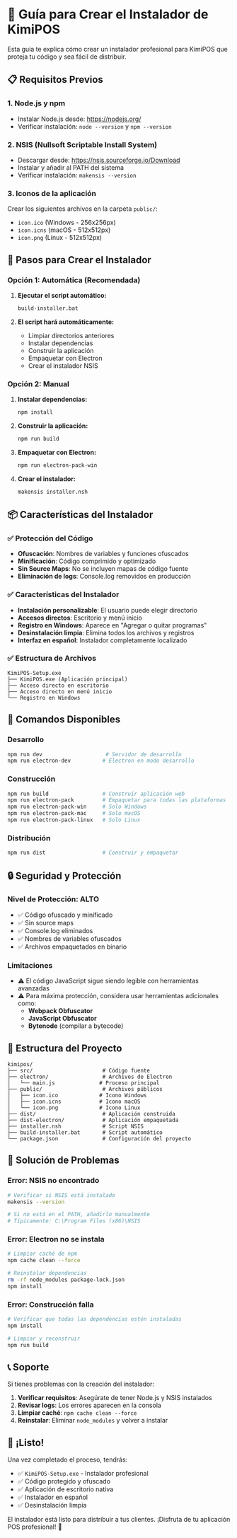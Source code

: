 # 🚀 Guía para Crear el Instalador de KimiPOS

Esta guía te explica cómo crear un instalador profesional para KimiPOS que proteja tu código y sea fácil de distribuir.

## 📋 Requisitos Previos

### 1. **Node.js y npm**
- Instalar Node.js desde: https://nodejs.org/
- Verificar instalación: `node --version` y `npm --version`

### 2. **NSIS (Nullsoft Scriptable Install System)**
- Descargar desde: https://nsis.sourceforge.io/Download
- Instalar y añadir al PATH del sistema
- Verificar instalación: `makensis --version`

### 3. **Iconos de la aplicación**
Crear los siguientes archivos en la carpeta `public/`:
- `icon.ico` (Windows - 256x256px)
- `icon.icns` (macOS - 512x512px)
- `icon.png` (Linux - 512x512px)

## 🔧 Pasos para Crear el Instalador

### **Opción 1: Automática (Recomendada)**

1. **Ejecutar el script automático:**
   ```bash
   build-installer.bat
   ```

2. **El script hará automáticamente:**
   - Limpiar directorios anteriores
   - Instalar dependencias
   - Construir la aplicación
   - Empaquetar con Electron
   - Crear el instalador NSIS

### **Opción 2: Manual**

1. **Instalar dependencias:**
   ```bash
   npm install
   ```

2. **Construir la aplicación:**
   ```bash
   npm run build
   ```

3. **Empaquetar con Electron:**
   ```bash
   npm run electron-pack-win
   ```

4. **Crear el instalador:**
   ```bash
   makensis installer.nsh
   ```

## 📦 Características del Instalador

### ✅ **Protección del Código**
- **Ofuscación**: Nombres de variables y funciones ofuscados
- **Minificación**: Código comprimido y optimizado
- **Sin Source Maps**: No se incluyen mapas de código fuente
- **Eliminación de logs**: Console.log removidos en producción

### ✅ **Características del Instalador**
- **Instalación personalizable**: El usuario puede elegir directorio
- **Accesos directos**: Escritorio y menú inicio
- **Registro en Windows**: Aparece en "Agregar o quitar programas"
- **Desinstalación limpia**: Elimina todos los archivos y registros
- **Interfaz en español**: Instalador completamente localizado

### ✅ **Estructura de Archivos**
```
KimiPOS-Setup.exe
├── KimiPOS.exe (Aplicación principal)
├── Acceso directo en escritorio
├── Acceso directo en menú inicio
└── Registro en Windows
```

## 🎯 Comandos Disponibles

### **Desarrollo**
```bash
npm run dev                    # Servidor de desarrollo
npm run electron-dev          # Electron en modo desarrollo
```

### **Construcción**
```bash
npm run build                 # Construir aplicación web
npm run electron-pack         # Empaquetar para todas las plataformas
npm run electron-pack-win     # Solo Windows
npm run electron-pack-mac     # Solo macOS
npm run electron-pack-linux   # Solo Linux
```

### **Distribución**
```bash
npm run dist                  # Construir y empaquetar
```

## 🔒 Seguridad y Protección

### **Nivel de Protección: ALTO**
- ✅ Código ofuscado y minificado
- ✅ Sin source maps
- ✅ Console.log eliminados
- ✅ Nombres de variables ofuscados
- ✅ Archivos empaquetados en binario

### **Limitaciones**
- ⚠️ El código JavaScript sigue siendo legible con herramientas avanzadas
- ⚠️ Para máxima protección, considera usar herramientas adicionales como:
  - **Webpack Obfuscator**
  - **JavaScript Obfuscator**
  - **Bytenode** (compilar a bytecode)

## 📁 Estructura del Proyecto

```
kimipos/
├── src/                      # Código fuente
├── electron/                 # Archivos de Electron
│   └── main.js              # Proceso principal
├── public/                   # Archivos públicos
│   ├── icon.ico             # Icono Windows
│   ├── icon.icns            # Icono macOS
│   └── icon.png             # Icono Linux
├── dist/                     # Aplicación construida
├── dist-electron/            # Aplicación empaquetada
├── installer.nsh             # Script NSIS
├── build-installer.bat       # Script automático
└── package.json              # Configuración del proyecto
```

## 🚨 Solución de Problemas

### **Error: NSIS no encontrado**
```bash
# Verificar si NSIS está instalado
makensis --version

# Si no está en el PATH, añadirlo manualmente
# Típicamente: C:\Program Files (x86)\NSIS
```

### **Error: Electron no se instala**
```bash
# Limpiar caché de npm
npm cache clean --force

# Reinstalar dependencias
rm -rf node_modules package-lock.json
npm install
```

### **Error: Construcción falla**
```bash
# Verificar que todas las dependencias estén instaladas
npm install

# Limpiar y reconstruir
npm run build
```

## 📞 Soporte

Si tienes problemas con la creación del instalador:

1. **Verificar requisitos**: Asegúrate de tener Node.js y NSIS instalados
2. **Revisar logs**: Los errores aparecen en la consola
3. **Limpiar caché**: `npm cache clean --force`
4. **Reinstalar**: Eliminar `node_modules` y volver a instalar

## 🎉 ¡Listo!

Una vez completado el proceso, tendrás:
- ✅ `KimiPOS-Setup.exe` - Instalador profesional
- ✅ Código protegido y ofuscado
- ✅ Aplicación de escritorio nativa
- ✅ Instalador en español
- ✅ Desinstalación limpia

El instalador está listo para distribuir a tus clientes. ¡Disfruta de tu aplicación POS profesional! 🚀

